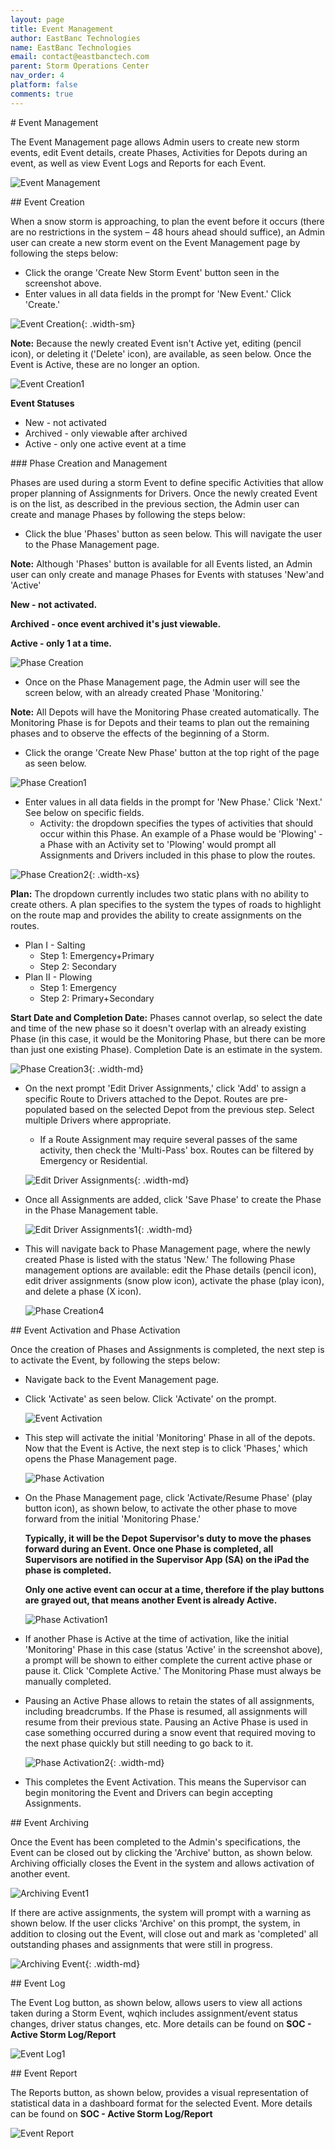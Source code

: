 ```yaml
---
layout: page
title: Event Management
author: EastBanc Technologies
name: EastBanc Technologies
email: contact@eastbanctech.com
parent: Storm Operations Center
nav_order: 4
platform: false
comments: true
---
```


<section id="Event-Management" markdown="1">
# Event Management

The Event Management page allows Admin users to create new storm events, edit Event details, create Phases, Activities for Depots during an event, as well as view Event Logs and Reports for each Event. 


![Event Management](/images/soc/soc-event-management/event-management.png)

<section id="Event-Creation" markdown="1">
## Event Creation

When a snow storm is approaching, to plan the event before it occurs (there are no restrictions in the system – 48 hours ahead should suffice), an Admin user can create a new storm event on the Event Management page by following the steps below:

  * Click the orange 'Create New Storm Event' button seen in the screenshot above. 
  * Enter values in all data fields in the prompt for 'New Event.' Click 'Create.'

![Event Creation](/images/soc/soc-event-management/event-creation.png){: .width-sm}

**Note:** Because the newly created Event isn't Active yet, editing (pencil icon), or deleting it ('Delete' icon), are available, as seen below. Once the Event is Active, these are no longer an option. 

![Event Creation1](/images/soc/soc-event-management/event-creation1.png)

**Event Statuses**

  * New - not activated
  * Archived - only viewable after archived
  * Active - only one active event at a time

<section id="Phase-Creation-and-Management" markdown="1">
### Phase Creation and Management

Phases are used during a storm Event to define specific Activities that allow proper planning of Assignments for Drivers. Once the newly created Event is on the list, as described in the previous section, the Admin user can create and manage Phases by following the steps below:

  * Click the blue 'Phases' button as seen below. This will navigate the user to the Phase Management page.

  **Note:** Although 'Phases' button is available for all Events listed, an Admin user can only create and manage Phases for Events with statuses 'New'and 'Active'

  **New - not activated.** 

  **Archived - once event archived it's just viewable.** 

  **Active - only 1 at a time.**

  ![Phase Creation](/images/soc/soc-event-management/phase-creation.png)

  * Once on the Phase Management page, the Admin user will see the screen below, with an already created Phase 'Monitoring.' 

  **Note:** All Depots will have the Monitoring Phase created automatically. The Monitoring Phase is for Depots and their teams to plan out the remaining phases and to observe the effects of the beginning of a Storm.
      
  * Click the orange 'Create New Phase' button at the top right of the page as seen below. 

  ![Phase Creation1](/images/soc/soc-event-management/phase-creation1.png)

  * Enter values in all data fields in the prompt for 'New Phase.' Click 'Next.' See below on specific fields.
    * Activity: the dropdown specifies the types of activities that should occur within this Phase. An example of a Phase would be 'Plowing' - a Phase with an Activity set to 'Plowing' would prompt all Assignments and Drivers included in this phase to plow the routes.

  ![Phase Creation2](/images/soc/soc-event-management/phase-creation2.png){: .width-xs}

 **Plan:** The dropdown currently includes two static plans with no ability to create others. A plan specifies to the system the types of roads to highlight on the route map and provides the ability to create assignments on the routes.

* Plan I - Salting
  * Step 1: Emergency+Primary
  * Step 2: Secondary
* Plan II - Plowing
   * Step 1: Emergency
    * Step 2: Primary+Secondary 

**Start Date and Completion Date:** Phases cannot overlap, so select the date and time of the new phase so it doesn't overlap with an already existing Phase (in this case, it would be the Monitoring Phase, but there can be more than just one existing Phase). Completion Date is an estimate in the system.

   ![Phase Creation3](/images/soc/soc-event-management/phase-creation3.png){: .width-md}

  * On the next prompt 'Edit Driver Assignments,' click 'Add' to assign a specific Route to Drivers attached to the Depot. Routes are pre-populated based on the selected Depot from the previous step. Select multiple Drivers where appropriate.
    * If a Route Assignment may require several passes of the same activity, then check the 'Multi-Pass' box. Routes can be filtered by Emergency or Residential.

    ![Edit Driver Assignments](/images/soc/soc-event-management/edit-driver-assignments.png){: .width-md}

  * Once all Assignments are added, click 'Save Phase' to create the Phase in the Phase Management table.

    ![Edit Driver Assignments1](/images/soc/soc-event-management/edit-driver-assignments1.png){: .width-md}

  * This will navigate back to Phase Management page, where the newly created Phase is listed with the status 'New.' The following Phase management options are available: edit the Phase details (pencil icon), edit driver assignments (snow plow icon), activate the phase (play icon), and delete a phase (X icon).

    ![Phase Creation4](/images/soc/soc-event-management/phase-creation4.png)
</section>
</section>

<section id="Event-Activation-and-Phase-Activation" markdown="1">
## Event Activation and Phase Activation

Once the creation of Phases and Assignments is completed, the next step is to activate the Event, by following the steps below:

* Navigate back to the Event Management page.
* Click 'Activate' as seen below. Click 'Activate' on the prompt.  

  ![Event Activation](/images/soc/soc-event-management/event-activation.png)   

* This step will activate the initial 'Monitoring' Phase in all of the depots. Now that the Event is Active, the next step is to click 'Phases,' which opens the Phase Management page. 

  ![Phase Activation](/images/soc/soc-event-management/phase-activation.png)

* On the Phase Management page, click 'Activate/Resume Phase' (play button icon), as shown below, to activate the other phase to move forward from the initial 'Monitoring Phase.'

  **Typically, it will be the Depot Supervisor's duty to move the phases forward during an Event. Once one Phase is completed, all Supervisors are notified in the Supervisor App (SA) on the iPad the phase is completed.**

  **Only one active event can occur at a time, therefore if the play buttons are grayed out, that means another Event is already Active.**

    
   ![Phase Activation1](/images/soc/soc-event-management/phase-activation1.png)

* If another Phase is Active at the time of activation, like the initial 'Monitoring' Phase in this case (status 'Active' in the screenshot above), a prompt will be shown to either complete the current active phase or pause it. Click 'Complete Active.' The Monitoring Phase must always be manually completed. 

* Pausing an Active Phase allows to retain the states of all assignments, including breadcrumbs. If the Phase is resumed, all assignments will resume from their previous state. Pausing an Active Phase is used in case something occurred during a snow event that required moving to the next phase quickly but still needing to go back to it. 

  ![Phase Activation2](/images/soc/soc-event-management/phase-activation2.png){: .width-md}

* This completes the Event Activation. This means the Supervisor can begin monitoring the Event and Drivers can begin accepting Assignments. 
</section>

<section id="Event-Archiving" markdown="1">
## Event Archiving

Once the Event has been completed to the Admin's specifications, the Event can be closed out by clicking the 'Archive' button, as shown below. Archiving officially closes the Event in the system and allows activation of another event. 

![Archiving Event1](/images/soc/soc-event-management/archiving-event1.png)

If there are active assignments, the system will prompt with a warning as shown below. If the user clicks 'Archive' on this prompt, the system, in addition to closing out the Event, will close out and mark as 'completed' all outstanding phases and assignments that were still in progress.

![Archiving Event](/images/soc/soc-event-management/archiving-event.png){: .width-md}
</section>

<section id="Event-Log" markdown="1">
## Event Log

The Event Log button, as shown below, allows users to view all actions taken during a Storm Event, wqhich includes assignment/event status changes, driver status changes, etc. More details can be found on **SOC - Active Storm Log/Report**

![Event Log1](/images/soc/soc-event-management/event-log1.png)
</section>

<section id="Event-Report" markdown="1">
## Event Report

The Reports button, as shown below, provides a visual representation of statistical data in a dashboard format for the selected Event. More details can be found on **SOC - Active Storm Log/Report**

![Event Report](/images/soc/soc-event-management/event-report.png)
</section>
</section>
